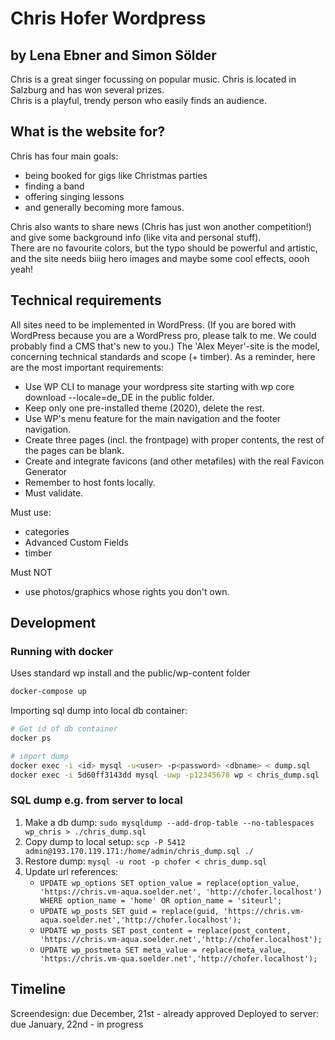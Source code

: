# Chris Hofer Wordpress

## by Lena Ebner and Simon Sölder

Chris is a great singer focussing on popular music. Chris is located in Salzburg and has won several prizes.  
Chris is a playful, trendy person who easily finds an audience.

## What is the website for?

Chris has four main goals:

- being booked for gigs like Christmas parties
- finding a band
- offering singing lessons
- and generally becoming more famous.

Chris also wants to share news (Chris has just won another competition!) and give some background info (like vita and personal stuff).  
There are no favourite colors, but the typo should be powerful and artistic, and the site needs biiig hero images and maybe some cool effects, oooh yeah!

## Technical requirements

All sites need to be implemented in WordPress.
(If you are bored with WordPress because you are a WordPress pro, please talk to me. We could probably find a CMS that's new to you.)
The 'Alex Meyer'-site is the model, concerning technical standards and scope (+ timber).
As a reminder, here are the most important requirements:

- Use WP CLI to manage your wordpress site starting with wp core download --locale=de_DE in the public folder.
- Keep only one pre-installed theme (2020), delete the rest.
- Use WP's menu feature for the main navigation and the footer navigation.
- Create three pages (incl. the frontpage) with proper contents, the rest of the pages can be blank.
- Create and integrate favicons (and other metafiles) with the real Favicon Generator
- Remember to host fonts locally.
- Must validate.

Must use:

- categories
- Advanced Custom Fields
- timber

Must NOT

- use photos/graphics whose rights you don't own.

## Development

### Running with docker

Uses standard wp install and the public/wp-content folder

```bash
docker-compose up
```

Importing sql dump into local db container:

```bash
# Get id of db container
docker ps

# import dump
docker exec -i <id> mysql -u<user> -p<password> <dbname> < dump.sql
docker exec -i 5d60ff3143dd mysql -uwp -p12345678 wp < chris_dump.sql

```

### SQL dump e.g. from server to local

1. Make a db dump: `sudo mysqldump --add-drop-table --no-tablespaces wp_chris > ./chris_dump.sql`
2. Copy dump to local setup: `scp -P 5412 admin@193.170.119.171:/home/admin/chris_dump.sql ./`
3. Restore dump: `mysql -u root -p chofer < chris_dump.sql`
4. Update url references:
   - `UPDATE wp_options SET option_value = replace(option_value, 'https://chris.vm-aqua.soelder.net', 'http://chofer.localhost') WHERE option_name = 'home' OR option_name = 'siteurl';`
   - `UPDATE wp_posts SET guid = replace(guid, 'https://chris.vm-aqua.soelder.net','http://chofer.localhost');`
   - `UPDATE wp_posts SET post_content = replace(post_content, 'https://chris.vm-aqua.soelder.net','http://chofer.localhost');`
   - `UPDATE wp_postmeta SET meta_value = replace(meta_value, 'https://chris.vm-qua.soelder.net','http://chofer.localhost');`

## Timeline

Screendesign: due December, 21st - already approved
Deployed to server: due January, 22nd - in progress
